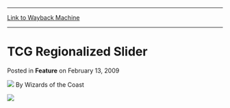 
---
[Link to Wayback Machine](https://web.archive.org/web/20211202063417/https://magic.wizards.com/en/articles/archive/feature/tcg-regionalized-slider-2009-02-13-1)

[_metadata_:wayback_url]:- "https://magic.wizards.com/en/articles/archive/feature/tcg-regionalized-slider-2009-02-13-1"
[_metadata_:wayback_raw_url]:- "https://web.archive.org/web/20211202063417id_/https://magic.wizards.com/en/articles/archive/feature/tcg-regionalized-slider-2009-02-13-1"
[_metadata_:wayback_capture_timestamp]:- "2021-12-02 06:34:17+00:00"
[_metadata_:generator]:- "Drupal 7 (http://drupal.org)"
[_metadata_:publish_date]:- "2009-02-13"
---


TCG Regionalized Slider
=======================



 Posted in **Feature**
 on February 13, 2009 






![](https://media.magic.wizards.com/styles/auth_small/public/images/person/wizards_author.jpg)
By Wizards of the Coast













[![](https://media.magic.wizards.com/image_legacy_migration/mtg/images/slider/en/tcg_en01.jpg)](http://www.wotc-direct.com/fr_BE/register)







